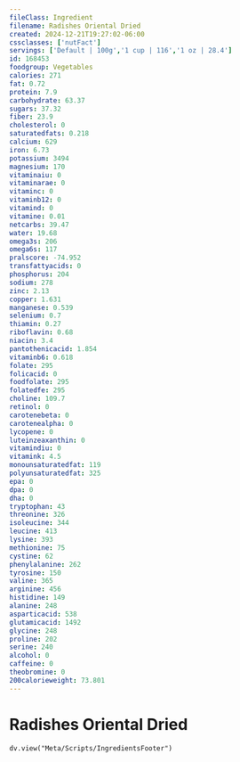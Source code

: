 ```yaml
---
fileClass: Ingredient
filename: Radishes Oriental Dried
created: 2024-12-21T19:27:02-06:00
cssclasses: ['nutFact']
servings: ['Default | 100g','1 cup | 116','1 oz | 28.4']
id: 168453
foodgroup: Vegetables
calories: 271
fat: 0.72
protein: 7.9
carbohydrate: 63.37
sugars: 37.32
fiber: 23.9
cholesterol: 0
saturatedfats: 0.218
calcium: 629
iron: 6.73
potassium: 3494
magnesium: 170
vitaminaiu: 0
vitaminarae: 0
vitaminc: 0
vitaminb12: 0
vitamind: 0
vitamine: 0.01
netcarbs: 39.47
water: 19.68
omega3s: 206
omega6s: 117
pralscore: -74.952
transfattyacids: 0
phosphorus: 204
sodium: 278
zinc: 2.13
copper: 1.631
manganese: 0.539
selenium: 0.7
thiamin: 0.27
riboflavin: 0.68
niacin: 3.4
pantothenicacid: 1.854
vitaminb6: 0.618
folate: 295
folicacid: 0
foodfolate: 295
folatedfe: 295
choline: 109.7
retinol: 0
carotenebeta: 0
carotenealpha: 0
lycopene: 0
luteinzeaxanthin: 0
vitamindiu: 0
vitamink: 4.5
monounsaturatedfat: 119
polyunsaturatedfat: 325
epa: 0
dpa: 0
dha: 0
tryptophan: 43
threonine: 326
isoleucine: 344
leucine: 413
lysine: 393
methionine: 75
cystine: 62
phenylalanine: 262
tyrosine: 150
valine: 365
arginine: 456
histidine: 149
alanine: 248
asparticacid: 538
glutamicacid: 1492
glycine: 248
proline: 202
serine: 240
alcohol: 0
caffeine: 0
theobromine: 0
200calorieweight: 73.801
---
```


# Radishes Oriental Dried

```dataviewjs
dv.view("Meta/Scripts/IngredientsFooter")
```